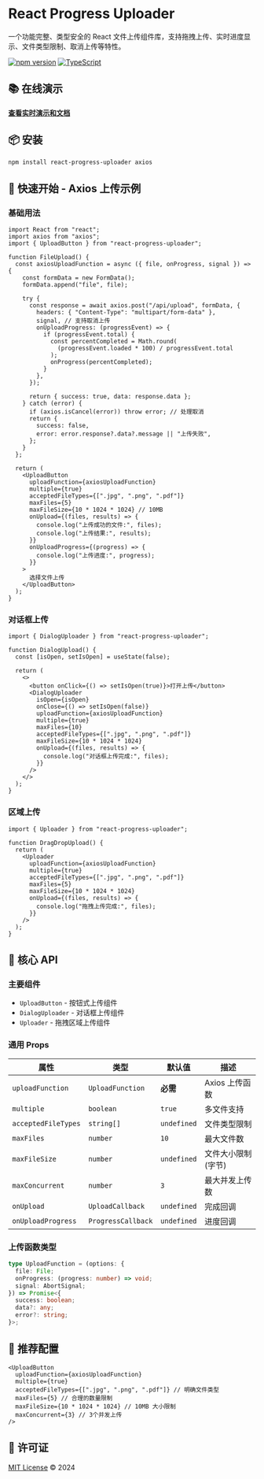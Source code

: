 # React Progress Uploader

一个功能完整、类型安全的 React 文件上传组件库，支持拖拽上传、实时进度显示、文件类型限制、取消上传等特性。

[![npm version](https://badge.fury.io/js/react-progress-uploader.svg)](https://badge.fury.io/js/react-progress-uploader)
[![TypeScript](https://img.shields.io/badge/TypeScript-Ready-blue.svg)](https://www.typescriptlang.org/)

## 📚 在线演示

**[查看实时演示和文档](https://zhengliu92.github.io/React-progress-uploader/)**

## 📦 安装

```bash
npm install react-progress-uploader axios
```

## 🚀 快速开始 - Axios 上传示例

### 基础用法

```tsx
import React from "react";
import axios from "axios";
import { UploadButton } from "react-progress-uploader";

function FileUpload() {
  const axiosUploadFunction = async ({ file, onProgress, signal }) => {
    const formData = new FormData();
    formData.append("file", file);

    try {
      const response = await axios.post("/api/upload", formData, {
        headers: { "Content-Type": "multipart/form-data" },
        signal, // 支持取消上传
        onUploadProgress: (progressEvent) => {
          if (progressEvent.total) {
            const percentCompleted = Math.round(
              (progressEvent.loaded * 100) / progressEvent.total
            );
            onProgress(percentCompleted);
          }
        },
      });

      return { success: true, data: response.data };
    } catch (error) {
      if (axios.isCancel(error)) throw error; // 处理取消
      return {
        success: false,
        error: error.response?.data?.message || "上传失败",
      };
    }
  };

  return (
    <UploadButton
      uploadFunction={axiosUploadFunction}
      multiple={true}
      acceptedFileTypes={[".jpg", ".png", ".pdf"]}
      maxFiles={5}
      maxFileSize={10 * 1024 * 1024} // 10MB
      onUpload={(files, results) => {
        console.log("上传成功的文件:", files);
        console.log("上传结果:", results);
      }}
      onUploadProgress={(progress) => {
        console.log("上传进度:", progress);
      }}
    >
      选择文件上传
    </UploadButton>
  );
}
```

### 对话框上传

```tsx
import { DialogUploader } from "react-progress-uploader";

function DialogUpload() {
  const [isOpen, setIsOpen] = useState(false);

  return (
    <>
      <button onClick={() => setIsOpen(true)}>打开上传</button>
      <DialogUploader
        isOpen={isOpen}
        onClose={() => setIsOpen(false)}
        uploadFunction={axiosUploadFunction}
        multiple={true}
        maxFiles={10}
        acceptedFileTypes={[".jpg", ".png", ".pdf"]}
        maxFileSize={10 * 1024 * 1024}
        onUpload={(files, results) => {
          console.log("对话框上传完成:", files);
        }}
      />
    </>
  );
}
```

### 区域上传

```tsx
import { Uploader } from "react-progress-uploader";

function DragDropUpload() {
  return (
    <Uploader
      uploadFunction={axiosUploadFunction}
      multiple={true}
      acceptedFileTypes={[".jpg", ".png", ".pdf"]}
      maxFiles={5}
      maxFileSize={10 * 1024 * 1024}
      onUpload={(files, results) => {
        console.log("拖拽上传完成:", files);
      }}
    />
  );
}
```

## 📝 核心 API

### 主要组件

- `UploadButton` - 按钮式上传组件
- `DialogUploader` - 对话框上传组件
- `Uploader` - 拖拽区域上传组件

### 通用 Props

| 属性                | 类型               | 默认值      | 描述               |
| ------------------- | ------------------ | ----------- | ------------------ |
| `uploadFunction`    | `UploadFunction`   | **必需**    | Axios 上传函数     |
| `multiple`          | `boolean`          | `true`      | 多文件支持         |
| `acceptedFileTypes` | `string[]`         | `undefined` | 文件类型限制       |
| `maxFiles`          | `number`           | `10`        | 最大文件数         |
| `maxFileSize`       | `number`           | `undefined` | 文件大小限制(字节) |
| `maxConcurrent`     | `number`           | `3`         | 最大并发上传数     |
| `onUpload`          | `UploadCallback`   | `undefined` | 完成回调           |
| `onUploadProgress`  | `ProgressCallback` | `undefined` | 进度回调           |

### 上传函数类型

```typescript
type UploadFunction = (options: {
  file: File;
  onProgress: (progress: number) => void;
  signal: AbortSignal;
}) => Promise<{
  success: boolean;
  data?: any;
  error?: string;
}>;
```

## 🎯 推荐配置

```tsx
<UploadButton
  uploadFunction={axiosUploadFunction}
  multiple={true}
  acceptedFileTypes={[".jpg", ".png", ".pdf"]} // 明确文件类型
  maxFiles={5} // 合理的数量限制
  maxFileSize={10 * 1024 * 1024} // 10MB 大小限制
  maxConcurrent={3} // 3个并发上传
/>
```

## 📄 许可证

[MIT License](LICENSE) © 2024
